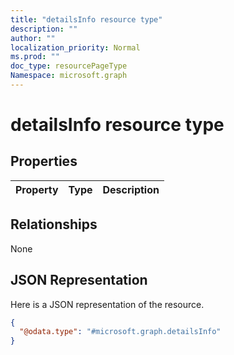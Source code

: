 ```yaml
---
title: "detailsInfo resource type"
description: ""
author: ""
localization_priority: Normal
ms.prod: ""
doc_type: resourcePageType
Namespace: microsoft.graph
---
```



# detailsInfo resource type



## Properties
|Property|Type|Description|
|:---|:---|:---|

## Relationships
None

## JSON Representation
Here is a JSON representation of the resource.
<!-- {
  "blockType": "resource",
  "@odata.type": "microsoft.graph.detailsInfo"
}
-->
``` json
{
  "@odata.type": "#microsoft.graph.detailsInfo"
}
```

